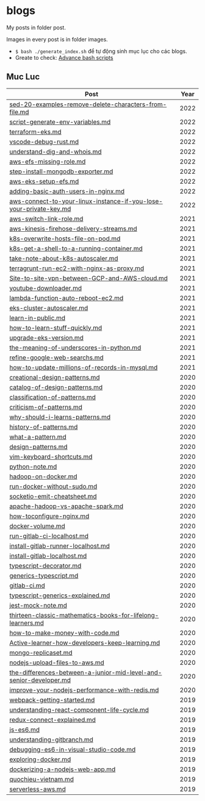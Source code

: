# blogs

My posts in folder post.


Images in every post is in folder images.


- `$ bash ./generate_index.sh` để tự động sinh mục lục cho các blogs.
- Greate to check: [Advance bash scripts](https://tldp.org/LDP/abs/html/index.html)



## Muc Luc
| Post | Year |
| -----| -----|
|[sed-20-examples-remove-delete-characters-from-file.md](posts/2022/2307-sed-20-examples-remove-delete-characters-from-file.md)| 2022|
|[script-generate-env-variables.md](posts/2022/0722-script-generate-env-variables.md)| 2022|
|[terraform-eks.md](posts/2022/0627-terraform-eks.md)| 2022|
|[vscode-debug-rust.md](posts/2022/0516-vscode-debug-rust.md)| 2022|
|[understand-dig-and-whois.md](posts/2022/0321-understand-dig-and-whois.md)| 2022|
|[aws-efs-missing-role.md](posts/2022/0320-aws-efs-missing-role.md)| 2022|
|[step-install-mongodb-exporter.md](posts/2022/0315-step-install-mongodb-exporter.md)| 2022|
|[aws-eks-setup-efs.md](posts/2022/0315-aws-eks-setup-efs.md)| 2022|
|[adding-basic-auth-users-in-nginx.md](posts/2022/0315-adding-basic-auth-users-in-nginx.md)| 2022|
|[aws-connect-to-your-linux-instance-if-you-lose-your-private-key.md](posts/2022/0111-aws-connect-to-your-linux-instance-if-you-lose-your-private-key.md)| 2022|
|[aws-switch-link-role.md](posts/2021/1201-aws-switch-link-role.md)| 2021|
|[aws-kinesis-firehose-delivery-streams.md](posts/2021/1201-aws-kinesis-firehose-delivery-streams.md)| 2021|
|[k8s-overwrite-hosts-file-on-pod.md](posts/2021/1126-k8s-overwrite-hosts-file-on-pod.md)| 2021|
|[k8s-get-a-shell-to-a-running-container.md](posts/2021/1126-k8s-get-a-shell-to-a-running-container.md)| 2021|
|[take-note-about-k8s-autoscaler.md](posts/2021/1123-take-note-about-k8s-autoscaler.md)| 2021|
|[terragrunt-run-ec2-with-nginx-as-proxy.md](posts/2021/1121-terragrunt-run-ec2-with-nginx-as-proxy.md)| 2021|
|[Site-to-site-vpn-between-GCP-and-AWS-cloud.md](posts/2021/1121-Site-to-site-vpn-between-GCP-and-AWS-cloud.md)| 2021|
|[youtube-downloader.md](posts/2021/1120-youtube-downloader.md)| 2021|
|[lambda-function-auto-reboot-ec2.md](posts/2021/1120-lambda-function-auto-reboot-ec2.md)| 2021|
|[eks-cluster-autoscaler.md](posts/2021/1117-eks-cluster-autoscaler.md)| 2021|
|[learn-in-public.md](posts/2021/1114-learn-in-public.md)| 2021|
|[how-to-learn-stuff-quickly.md](posts/2021/1111-how-to-learn-stuff-quickly.md)| 2021|
|[upgrade-eks-version.md](posts/2021/1028-upgrade-eks-version.md)| 2021|
|[the-meaning-of-underscores-in-python.md](posts/2021/0517-the-meaning-of-underscores-in-python.md)| 2021|
|[refine-google-web-searchs.md](posts/2021/0501-refine-google-web-searchs.md)| 2021|
|[how-to-update-millions-of-records-in-mysql.md](posts/2021/0216-how-to-update-millions-of-records-in-mysql.md)| 2021|
|[creational-design-patterns.md](posts/2020/1203-design-patterns/2a-creational-design-patterns.md)| 2020|
|[catalog-of-design-patterns.md](posts/2020/1203-design-patterns/2-catalog-of-design-patterns.md)| 2020|
|[classification-of-patterns.md](posts/2020/1203-design-patterns/1d-classification-of-patterns.md)| 2020|
|[criticism-of-patterns.md](posts/2020/1203-design-patterns/1c-criticism-of-patterns.md)| 2020|
|[why-should-i-learns-patterns.md](posts/2020/1203-design-patterns/1b-why-should-i-learns-patterns.md)| 2020|
|[history-of-patterns.md](posts/2020/1203-design-patterns/1a-history-of-patterns.md)| 2020|
|[what-a-pattern.md](posts/2020/1203-design-patterns/1-what-a-pattern.md)| 2020|
|[design-patterns.md](posts/2020/1203-design-patterns/0-design-patterns.md)| 2020|
|[vim-keyboard-shortcuts.md](posts/2020/1020-vim-keyboard-shortcuts.md)| 2020|
|[python-note.md](posts/2020/1020-python-note.md)| 2020|
|[hadoop-on-docker.md](posts/2020/1015-hadoop-on-docker.md)| 2020|
|[run-docker-without-sudo.md](posts/2020/1010-run-docker-without-sudo.md)| 2020|
|[socketio-emit-cheatsheet.md](posts/2020/0920-socketio-emit-cheatsheet.md)| 2020|
|[apache-hadoop-vs-apache-spark.md](posts/2020/0910-apache-hadoop-vs-apache-spark.md)| 2020|
|[how-toconfigure-nginx.md](posts/2020/0726-how-toconfigure-nginx.md)| 2020|
|[docker-volume.md](posts/2020/0725-docker-volume.md)| 2020|
|[run-gitlab-ci-localhost.md](posts/2020/0717-run-gitlab-ci-localhost.md)| 2020|
|[install-gitlab-runner-localhost.md](posts/2020/0716-install-gitlab-runner-localhost.md)| 2020|
|[install-gitlab-localhost.md](posts/2020/0716-install-gitlab-localhost.md)| 2020|
|[typescript-decorator.md](posts/2020/0713-typescript-decorator.md)| 2020|
|[generics-typescript.md](posts/2020/0713-generics-typescript.md)| 2020|
|[gitlab-ci.md](posts/2020/0708-gitlab-ci.md)| 2020|
|[typescript-generics-explained.md](posts/2020/0508-typescript-generics-explained.md)| 2020|
|[jest-mock-note.md](posts/2020/0502-jest-mock-note.md)| 2020|
|[thirteen-classic-mathematics-books-for-lifelong-learners.md](posts/2020/0411-thirteen-classic-mathematics-books-for-lifelong-learners.md)| 2020|
|[how-to-make-money-with-code.md](posts/2020/0404-how-to-make-money-with-code.md)| 2020|
|[Active-learner-how-developers-keep-learning.md](posts/2020/0327-Active-learner-how-developers-keep-learning.md)| 2020|
|[mongo-replicaset.md](posts/2020/0322-mongo-replicaset.md)| 2020|
|[nodejs-upload-files-to-aws.md](posts/2020/0222-nodejs-upload-files-to-aws.md)| 2020|
|[the-differences-between-a-junior-mid-level-and-senior-developer.md](posts/2020/0126-the-differences-between-a-junior-mid-level-and-senior-developer.md)| 2020|
|[improve-your-nodejs-performance-with-redis.md](posts/2020/0109-improve-your-nodejs-performance-with-redis.md)| 2020|
|[webpack-getting-started.md](posts/2019/20191020-webpack-getting-started.md)| 2019|
|[understanding-react-component-life-cycle.md](posts/2019/20190921-understanding-react-component-life-cycle.md)| 2019|
|[redux-connect-explained.md](posts/2019/20190804-redux-connect-explained.md)| 2019|
|[js-es6.md](posts/2019/20190702-js-es6.md)| 2019|
|[understanding-gitbranch.md](posts/2019/20190622-understanding-gitbranch.md)| 2019|
|[debugging-es6-in-visual-studio-code.md](posts/2019/20190601-debugging-es6-in-visual-studio-code.md)| 2019|
|[exploring-docker.md](posts/2019/20190521-exploring-docker.md)| 2019|
|[dockerizing-a-nodejs-web-app.md](posts/2019/20190419-dockerizing-a-nodejs-web-app.md)| 2019|
|[quochieu-vietnam.md](posts/2019/20190416-quochieu-vietnam.md)| 2019|
|[serverless-aws.md](posts/2019/20190318-serverless-aws.md)| 2019|
